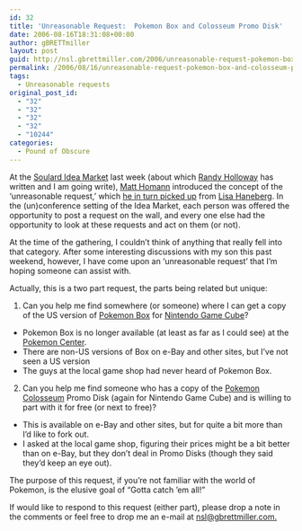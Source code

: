```yaml
---
id: 32
title: 'Unreasonable Request:  Pokemon Box and Colosseum Promo Disk'
date: 2006-08-16T18:31:08+00:00
author: gBRETTmiller
layout: post
guid: http://nsl.gbrettmiller.com/2006/unreasonable-request-pokemon-box-and-colosseum-promo-disk
permalink: /2006/08/16/unreasonable-request-pokemon-box-and-colosseum-promo-disk/
tags:
  - Unreasonable requests
original_post_id:
  - "32"
  - "32"
  - "32"
  - "32"
  - "10244"
categories:
  - Pound of Obscure
---
```

At the [Soulard Idea Market](http://thenonbillablehour.typepad.com/nonbillable_hour/2006/07/soulard_idea_ma_1.html "[non]billable hour - Soulard Idea Market") last week (about which [Randy Holloway](http://randyh.wordpress.com/2006/08/13/the-soulard-idea-market-a-successful-yet-unheralded-venture/ "Randy Holloway Unfiltered - The Soulard Idea Market - A successful (yet unheralded) venture") has written and I am going write), [Matt Homann](http://thenonbillablehour.typepad.com/nonbillable_hour/ "Matt Homann - the [non]billable hour") introduced the concept of the &#8216;unreasonable request,&#8217; which [he in turn picked up](http://thenonbillablehour.typepad.com/nonbillable_hour/2005/08/unreasonable_re.html "[non]billable hour - Unreasonable Request") from [Lisa Haneberg](http://managementcraft.typepad.com/management_craft/ "Management Craft"). In the (un)conference setting of the Idea Market, each person was offered the opportunity to post a request on the wall, and every one else had the opportunity to look at these requests and act on them (or not).

At the time of the gathering, I couldn&#8217;t think of anything that really fell into that category. After some interesting discussions with my son this past weekend, however, I have come upon an &#8216;unreasonable request&#8217; that I&#8217;m hoping someone can assist with.

Actually, this is a two part request, the parts being related but unique:

1. Can you help me find somewhere (or someone) where I can get a copy of the US version of [Pokemon Box](http://www.nintendo.com/gamemini?gameid=m-Game-0000-1845 "Nintendo.com Games: Pokemon Box Ruby and Sapphire") for [Nintendo Game Cube](http://www.nintendo.com/channel/gcn "Nintendo.com: Nintendo GameCube")?

  * Pokemon Box is no longer available (at least as far as I could see) at the [Pokemon Center](http://www.pokemoncenter.com "Nintendo:  Pokemon Center").
  * There are non-US versions of Box on e-Bay and other sites, but I&#8217;ve not seen a US version
  * The guys at the local game shop had never heard of Pokemon Box.

2. Can you help me find someone who has a copy of the [Pokemon Colosseum](http://www.nintendo.com/gamemini?gameid=m-Game-0000-1847 "Nintendo.com Games:  Pokemon Colosseum") Promo Disk (again for Nintendo Game Cube) and is willing to part with it for free (or next to free)?

  * This is available on e-Bay and other sites, but for quite a bit more than I&#8217;d like to fork out.
  * I asked at the local game shop, figuring their prices might be a bit better than on e-Bay, but they don&#8217;t deal in Promo Disks (though they said they&#8217;d keep an eye out).

The purpose of this request, if you&#8217;re not familiar with the world of Pokemon, is the elusive goal of &#8220;Gotta catch &#8217;em all!&#8221;

If would like to respond to this request (either part), please drop a note in the comments or feel free to drop me an e-mail at [nsl@gbrettmiller.com.](mailto:nsl@gbrettmiller.com "e-mail to No Straight Lines")
